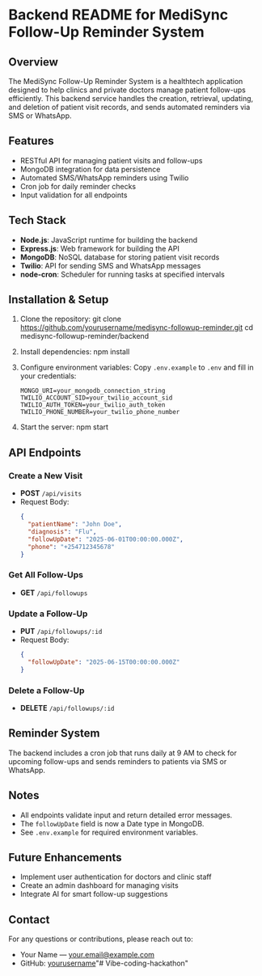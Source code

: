 # Backend README for MediSync Follow-Up Reminder System

## Overview
The MediSync Follow-Up Reminder System is a healthtech application designed to help clinics and private doctors manage patient follow-ups efficiently. This backend service handles the creation, retrieval, updating, and deletion of patient visit records, and sends automated reminders via SMS or WhatsApp.

## Features
- RESTful API for managing patient visits and follow-ups
- MongoDB integration for data persistence
- Automated SMS/WhatsApp reminders using Twilio
- Cron job for daily reminder checks
- Input validation for all endpoints

## Tech Stack
- **Node.js**: JavaScript runtime for building the backend
- **Express.js**: Web framework for building the API
- **MongoDB**: NoSQL database for storing patient visit records
- **Twilio**: API for sending SMS and WhatsApp messages
- **node-cron**: Scheduler for running tasks at specified intervals

## Installation & Setup

1. Clone the repository:
   git clone https://github.com/yourusername/medisync-followup-reminder.git
   cd medisync-followup-reminder/backend

2. Install dependencies:
   npm install

3. Configure environment variables:
   Copy `.env.example` to `.env` and fill in your credentials:
   ```
   MONGO_URI=your_mongodb_connection_string
   TWILIO_ACCOUNT_SID=your_twilio_account_sid
   TWILIO_AUTH_TOKEN=your_twilio_auth_token
   TWILIO_PHONE_NUMBER=your_twilio_phone_number
   ```

4. Start the server:
   npm start

## API Endpoints

### Create a New Visit
- **POST** `/api/visits`
- Request Body: 
  ```json
  {
    "patientName": "John Doe",
    "diagnosis": "Flu",
    "followUpDate": "2025-06-01T00:00:00.000Z",
    "phone": "+254712345678"
  }
  ```

### Get All Follow-Ups
- **GET** `/api/followups`

### Update a Follow-Up
- **PUT** `/api/followups/:id`
- Request Body: 
  ```json
  {
    "followUpDate": "2025-06-15T00:00:00.000Z"
  }
  ```

### Delete a Follow-Up
- **DELETE** `/api/followups/:id`

## Reminder System
The backend includes a cron job that runs daily at 9 AM to check for upcoming follow-ups and sends reminders to patients via SMS or WhatsApp.

## Notes
- All endpoints validate input and return detailed error messages.
- The `followUpDate` field is now a Date type in MongoDB.
- See `.env.example` for required environment variables.

## Future Enhancements
- Implement user authentication for doctors and clinic staff
- Create an admin dashboard for managing visits
- Integrate AI for smart follow-up suggestions

## Contact
For any questions or contributions, please reach out to:
- Your Name — [your.email@example.com](mailto:your.email@example.com)  
- GitHub: [yourusername](https://github.com/yourusername)"# Vibe-coding-hackathon" 
